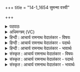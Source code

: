 +++
title = "14-1_1654 सुमन्मा वस्वी"

+++
<details><summary>पदपाठः</summary>

सु꣣म꣡न्मा꣢। सु꣣। म꣡न्मा꣢꣯। व꣡स्वी꣢꣯। र꣡न्ती꣢꣯। सू꣣न꣡री꣢। सु꣣। न꣡री꣢꣯। १६५४।
</details>

<details><summary>अधिमन्त्रम् (VC)</summary>

- इन्द्रः
- शुनःशेप  आजीगर्तिः
- एकपदा पङ्क्तिः
- पञ्चमः
</details>

<details><summary>हिन्दी : आचार्य रामनाथ वेदालंकार - विषयः</summary>

प्रथम मन्त्र में परमात्मा की शक्ति वा वेदवाणी का वर्णन है।
</details>

<details><summary>हिन्दी : आचार्य रामनाथ वेदालंकार - पदार्थः</summary>

पदार्थान्वय -  हे इन्द्र जगदीश्वर!आपकी शक्ति वा वेदवाणी(सुमन्मा)शुभ ज्ञान देनेवाली, (वस्वी)निवासप्रद, (रन्ती)रमणीय और(सूनरी)उत्तम नेतृत्व करनेवाली है ॥१॥
</details>

<details><summary>हिन्दी : आचार्य रामनाथ वेदालंकार - भावार्थः</summary>

भावार्थ -  परमात्मा की शक्ति का ध्यान करने से और उसकी वेदवाणी का अध्ययन करने तथा श्रवण करने से मनुष्य ज्ञानवान्,अपने आत्मा में सद्गुणों का निवास करानेवाले,श्रेष्ठ मार्ग पर चलनेवाले और सुखी होते हैं ॥१॥
</details>

<details><summary>संस्कृत : आचार्य रामनाथ वेदालंकार - विषयः</summary>

तत्रादाविन्द्रस्य परमात्मनः शक्तिं वेदवाचं वा वर्णयति।
</details>

<details><summary>संस्कृत : आचार्य रामनाथ वेदालंकार - पदार्थः</summary>

पदार्थान्वय -  हे इन्द्र जगदीश्वर!त्वदीया शक्तिः वेदवाग् वा(सुमन्मा)शुभज्ञानप्रदायिनी, (वस्वी)निवासिका, (रन्ती)रमणीया, (सूनरी)सुष्ठु नेतृत्वकारिणी च वर्तते ॥१॥
</details>

<details><summary>संस्कृत : आचार्य रामनाथ वेदालंकार - भावार्थः</summary>

भावार्थ -  परमात्मशक्तिध्यानेन तदीयवेदवाचोऽध्ययनेन श्रवणेन च मनुष्या ज्ञानवन्तः प्राप्तसद्गुणनिवासाः सन्मार्गगन्तारः सुखिनश्च भवन्ति ॥१॥
</details>